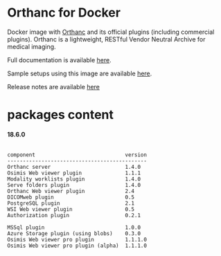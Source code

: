 # Orthanc for Docker
Docker image with [Orthanc](http://www.orthanc-server.com/) and its official plugins (including commercial plugins). Orthanc is a lightweight, RESTful Vendor Neutral Archive for medical imaging.

Full documentation is available [here](https://osimis.atlassian.net/wiki/spaces/OKB/pages/26738689/How+to+use+osimis+orthanc+Docker+images).

Sample setups using this image are available [here](https://bitbucket.org/osimis/orthanc-setup-samples/).

Release notes are available [here](https://bitbucket.org/osimis/orthanc-builder/src/master/release-notes-docker-images.txt)


# packages content

#### 18.6.0
```

component                             version
---------------------------------------------
Orthanc server                        1.4.0
Osimis Web viewer plugin              1.1.1
Modality worklists plugin             1.4.0
Serve folders plugin                  1.4.0
Orthanc Web viewer plugin             2.4
DICOMweb plugin                       0.5
PostgreSQL plugin                     2.1
WSI Web viewer plugin                 0.5
Authorization plugin                  0.2.1

MSSql plugin                          1.0.0
Azure Storage plugin (using blobs)    0.3.0
Osimis Web viewer pro plugin          1.1.1.0
Osimis Web viewer pro plugin (alpha)  1.1.1.0
```

